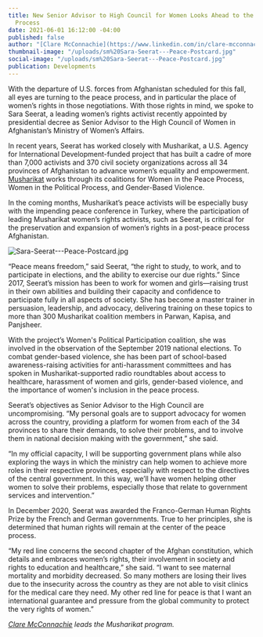 ```yaml
---
title: New Senior Advisor to High Council for Women Looks Ahead to the Afghan Peace
  Process
date: 2021-06-01 16:12:00 -04:00
published: false
author: "[Clare McConnachie](https://www.linkedin.com/in/clare-mcconnachie-90295842/)"
thumbnail-image: "/uploads/sm%20Sara-Seerat---Peace-Postcard.jpg"
social-image: "/uploads/sm%20Sara-Seerat---Peace-Postcard.jpg"
publication: Developments
---
```


With the departure of U.S. forces from Afghanistan scheduled for this fall, all eyes are turning to the peace process, and in particular the place of women’s rights in those negotiations. With those rights in mind, we spoke to Sara Seerat, a leading women’s rights activist recently appointed by presidential decree as Senior Advisor to the High Council of Women in Afghanistan’s Ministry of Women’s Affairs.

In recent years, Seerat has worked closely with Musharikat, a U.S. Agency for International Development-funded project that has built a cadre of more than 7,000 activists and 370 civil society organizations across all 34 provinces of Afghanistan to advance women’s equality and empowerment. [Musharikat](https://www.dai.com/our-work/projects/afghanistan-musharikat) works through its coalitions for Women in the Peace Process, Women in the Political Process, and Gender-Based Violence. 

In the coming months, Musharikat’s peace activists will be especially busy with the impending peace conference in Turkey, where the participation of leading Musharikat women’s rights activists, such as Seerat, is critical for the preservation and expansion of women’s rights in a post-peace process Afghanistan.

![Sara-Seerat---Peace-Postcard.jpg](/uploads/Sara-Seerat---Peace-Postcard.jpg)

“Peace means freedom,” said Seerat, “the right to study, to work, and to participate in elections, and the ability to exercise our due rights.”
Since 2017, Seerat’s mission has been to work for women and girls—raising trust in their own abilities and building their capacity and confidence to participate fully in all aspects of society. She has become a master trainer in persuasion, leadership, and advocacy, delivering training on these topics to more than 300 Musharikat coalition members in Parwan, Kapisa, and Panjsheer. 

With the project’s Women's Political Participation coalition, she was involved in the observation of the September 2019 national elections. To combat gender-based violence, she has been part of school-based awareness-raising activities for anti-harassment committees and has spoken in Musharikat-supported radio roundtables about access to healthcare, harassment of women and girls, gender-based violence, and the importance of women's inclusion in the peace process. 

Seerat’s objectives as Senior Advisor to the High Council are uncompromising. “My personal goals are to support advocacy for women across the country, providing a platform for women from each of the 34 provinces to share their demands, to solve their problems, and to involve them in national decision making with the government,” she said. 

“In my official capacity, I will be supporting government plans while also exploring the ways in which the ministry can help women to achieve more roles in their respective provinces, especially with respect to the directives of the central government. In this way, we’ll have women helping other women to solve their problems, especially those that relate to government services and intervention.”

In December 2020, Seerat was awarded the Franco-German Human Rights Prize by the French and German governments. True to her principles, she is determined that human rights will remain at the center of the peace process. 

“My red line concerns the second chapter of the Afghan constitution, which details and embraces women’s rights, their involvement in society and rights to education and healthcare,” she said. “I want to see maternal mortality and morbidity decreased. So many mothers are losing their lives due to the insecurity across the country as they are not able to visit clinics for the medical care they need. My other red line for peace is that I want an international guarantee and pressure from the global community to protect the very rights of women.”

*[Clare McConnachie](https://www.linkedin.com/in/clare-mcconnachie-90295842/) leads the Musharikat program.*